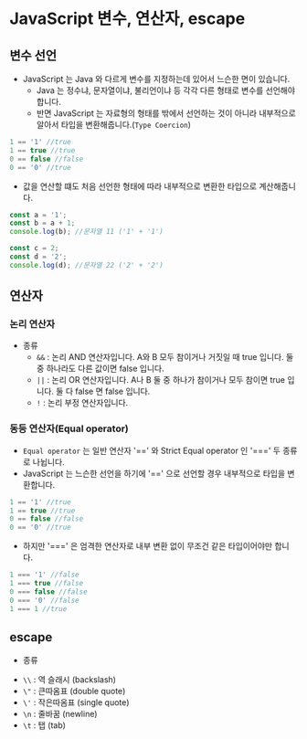 # JavaScript 변수, 연산자, escape
## 변수 선언
- JavaScript 는 Java 와 다르게 변수를 지정하는데 있어서 느슨한 면이 있습니다.
  + Java 는 정수냐, 문자열이냐, 불리언이냐 등 각각 다른 형태로 변수를 선언해야 합니다.
  + 반면 JavaScript 는 자료형의 형태를 밖에서 선언하는 것이 아니라 내부적으로 알아서 타입을 변환해줍니다.(`Type Coercion`)
```javascript
1 == '1' //true
1 == true //true
0 == false //false
0 == '0' //true
```
  + 값을 연산할 떄도 처음 선언한 형태에 따라 내부적으로 변환한 타입으로 계산해줍니다.
```javascript
const a = '1';
const b = a + 1;
console.log(b); //문자열 11 ('1' + '1')

const c = 2;
const d = '2';
console.log(d); //문자열 22 ('2' + '2')
```

## 연산자
### 논리 연산자
- 종류
  + `&&` : 논리 AND 연산자입니다. A와 B 모두 참이거나 거짓일 때 true 입니다. 둘 중 하나라도 다른 값이면 false 입니다.
  + `||` : 논리 OR 연산자입니다. A나 B 둘 중 하나가 참이거나 모두 참이면 true 입니다. 둘 다 false 면 false 입니다.
  + `!` : 논리 부정 연산자입니다.

### 동등 연산자(Equal operator)
- `Equal operator` 는 일반 연산자 '==' 와 Strict Equal operator 인 '===' 두 종류로 나뉩니다.
- JavaScript 는 느슨한 선언을 하기에 '==' 으로 선언할 경우 내부적으로 타입을 변환합니다.
```javascript
1 == '1' //true
1 == true //true
0 == false //false
0 == '0' //true
```
- 하지만 '===' 은 엄격한 연산자로 내부 변환 없이 무조건 같은 타입이어야만 합니다.
```javascript
1 === '1' //false
1 === true //false
0 === false //false
0 === '0' //false
1 === 1 //true
```

## escape
- 종류
 + `\\`	: 역 슬래시 (backslash)
 + `\"` : 큰따옴표 (double quote)
 + `\'` : 작은따옴표 (single quote)
 + `\n`	: 줄바꿈 (newline)
 + `\t` :	탭 (tab)
